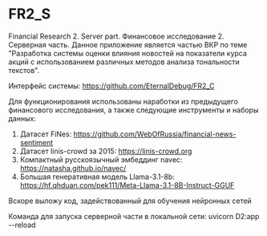 # FR2_S
Financial Research 2. Server part. Финансовое исследование 2. Серверная часть.
Данное приложение является частью ВКР по теме "Разработка системы оценки влияния новостей на показатели курса акций с использованием различных методов анализа тональности текстов".

Интерфейс системы: https://github.com/EternalDebug/FR2_C

Для функционирования использованы наработки из предыдущего финансового исследования, а также следующие инструменты и наборы данных:
1. Датасет FiNes: https://github.com/WebOfRussia/financial-news-sentiment
2. Датасет linis-crowd за 2015: https://linis-crowd.org
3. Компактный русскоязычный эмбеддинг navec: https://natasha.github.io/navec/
4. Большая генеративная модель Llama-3.1-8b: https://hf.qhduan.com/pek111/Meta-Llama-3.1-8B-Instruct-GGUF

Вскоре выложу код, задействованный для обучения нейронных сетей

Команда для запуска серверной части в локальной сети: uvicorn D2:app --reload
